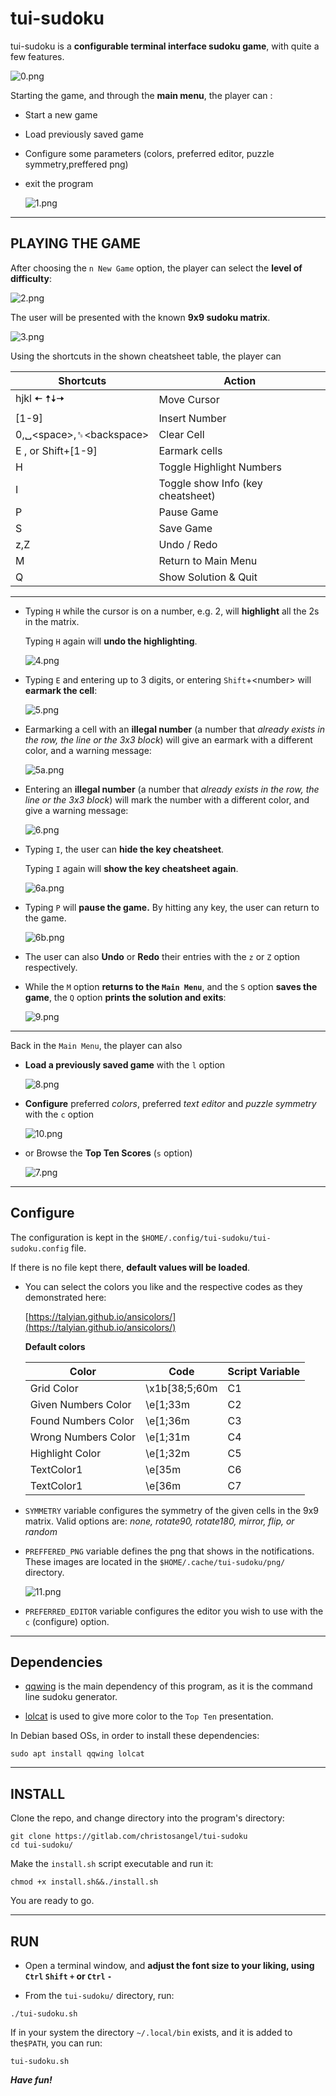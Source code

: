 # tui-sudoku

tui-sudoku is a **configurable terminal interface sudoku game**, with quite a few features.

 ![0.png](screenshots/0.png)



Starting the game, and through the **main menu**,
the player can :

- Start a new game

- Load previously saved game

- Configure some parameters (colors, preferred editor, puzzle symmetry,preffered png)

- exit the program

     ![1.png](screenshots/1.png)

---

## PLAYING THE GAME

After choosing the `n New Game` option, the player can select the **level of difficulty**:

![2.png](screenshots/2.png)

The user will be presented with the known **9x9 sudoku matrix**.

![3.png](screenshots/3.png)

Using the shortcuts in the shown cheatsheet table, the player can


|Shortcuts     |Action     |
|-----|-----|
|  hjkl 🠄 🠅🠇🠆    | Move Cursor    |
| [1-9]    | Insert Number    |
|0,␣<space\>,␈<backspace\>       |Clear Cell     |
|  E  , or Shift+[1-9]| Earmark cells|
|H|Toggle Highlight Numbers|
|I|Toggle show Info (key cheatsheet)|
|P|Pause Game
|S|Save Game|
|z,Z| Undo / Redo |
|M|Return to Main Menu|
|Q|Show Solution & Quit|



---

- Typing `H` while the cursor is on a number, e.g. 2, will **highlight** all the 2s in the matrix.

    Typing `H` again will **undo the highlighting**.

    ![4.png](screenshots/4.png)

- Typing `E` and entering up to 3 digits, or entering `Shift`+<number\> will **earmark the cell**:

     ![5.png](screenshots/5.png)

- Earmarking a cell with an **illegal number** (a number that *already exists in the row, the line or the 3x3 block*) will give an earmark with a different color, and a warning message:

    ![5a.png](screenshots/5a.png)

- Entering an **illegal number** (a number that *already exists in the row, the line or the 3x3 block*) will mark the number with a different color, and give a warning message:

    ![6.png](screenshots/6.png)


- Typing `I`, the user can **hide the key cheatsheet**.

    Typing `I` again will **show the key cheatsheet again**.

    ![6a.png](screenshots/6a.png)

- Typing `P` will **pause the game.** By hitting any key, the user can return to the game.

    ![6b.png](screenshots/6b.png)

- The user can also **Undo** or **Redo** their entries with the `z` or `Z` option respectively.

- While the `M` option **returns to the `Main Menu`**, and the `S` option **saves the game**, the `Q` option **prints the solution and exits**:

    ![9.png](screenshots/9.png)


---


Back in the `Main Menu`, the player can also

- **Load a previously saved game** with the `l` option

    ![8.png](screenshots/8.png)

- **Configure** preferred _colors_, preferred _text editor_ and _puzzle symmetry_ with the `c` option

    ![10.png](screenshots/10.png)

- or Browse the **Top Ten Scores** (`s` option)

    ![7.png](screenshots/7.png)

---

## Configure

The configuration is kept in the `$HOME/.config/tui-sudoku/tui-sudoku.config` file.

If there is no file kept there, **default values will be loaded**.


- You can select the colors you like and the respective codes as they demonstrated here:

    [https://talyian.github.io/ansicolors/](https://talyian.github.io/ansicolors/)

  **Default colors**

  | Color    | Code    | Script Variable    |
  |-----|-----|-----|
  |Grid Color|\x1b[38;5;60m|	C1|
  |Given Numbers Color	|\e[1;33m|C2|
  |Found Numbers Color	|\e[1;36m|C3|
  |Wrong Numbers Color	|\e[1;31m|C4|
  |Highlight Color	|\e[1;32m|C5|
  |TextColor1	|\e[35m|C6|
  |TextColor1	|\e[36m|C7|

- `SYMMETRY` variable configures the symmetry of the given cells in the 9x9 matrix. Valid options are:
_none, rotate90, rotate180, mirror, flip, or random_

- `PREFFERED_PNG` variable defines the png that shows in the notifications. These images are located in the `$HOME/.cache/tui-sudoku/png/` directory.

     ![11.png](screenshots/11.png)

- `PREFERRED_EDITOR` variable configures the editor you wish to use with the `c` (configure) option.

---

## Dependencies

- [qqwing](https://qqwing.com/download.html) is the main dependency of this program, as it is the command line sudoku generator.

- [lolcat](https://github.com/busyloop/lolcat) is used to give more color to the `Top Ten` presentation.

In Debian based OSs, in order to install these dependencies:

```
sudo apt install qqwing lolcat
```

---

## INSTALL

Clone the repo, and change directory into the program's directory:
```
git clone https://gitlab.com/christosangel/tui-sudoku
cd tui-sudoku/
```
Make the `install.sh` script executable and run it:
```
chmod +x install.sh&&./install.sh
```

You are ready to go.

---

## RUN



- Open a terminal window, and **adjust the font size to your liking, using `Ctrl` `Shift` `+` or `Ctrl`  `-`**

- From the `tui-sudoku/` directory, run:

```
./tui-sudoku.sh
```

If in your system the directory `~/.local/bin` exists, and it is added to the`$PATH`, you can run:

```
tui-sudoku.sh
```


___Have fun!___
